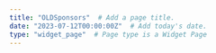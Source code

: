 ```yaml
---
title: "OLDSponsors"  # Add a page title.
date: "2023-07-12T00:00:00Z"  # Add today's date.
type: "widget_page"  # Page type is a Widget Page
---
```

